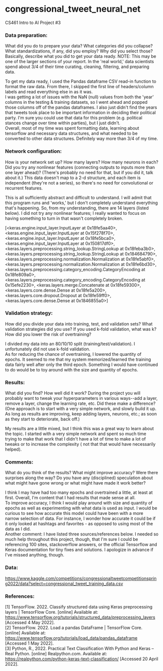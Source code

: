 # congressional_tweet_neural_net
CS461 Intro to AI Project #3


### Data preparation:  
What did you do to prepare your data? What categories did you collapse? 
What standardizations, if any, did you employ? Why did you select those? Basically, 
describe what you did to get your data ready. NOTE: This may be one of the larger 
sections of your report. In the 'real world,' data scientists spend about 3/4 of their 
time curating, cleaning, filtering, and preparing data.   

To get my data ready, I used the Pandas dataframe CSV read-in function to format the raw data. From there, I skipped the first line of headers/column labels and read everything else in as it was.  
I was getting a lot of issues with the NaN (null) values from both the 'year' columns in the testing & training datasets, so I went ahead and popped those columns off of the pandas dataframes. I also just didn't find the years that tweets took place to be important information in deciding their political party. I'm sure you could use that data for this problem (e.g. political stances change over time within parties), but I just didn't.  
Overall, most of my time was spent formatting data, learning about tensorflow and necessary data structures, and what needed to be converted to other data structures. Definitely way more than 3/4 of my time.

### Network configuration: 
How is your network set up? How many layers? How many neurons 
in each? Did you try any nonlinear features (connecting outputs to inputs more than one 
layer ahead)? (There's probably no need for that, but if you did it, talk about it.) This 
data doesn't map to a 2-d structure, and each item is independent (they're not a series), 
so there's no need for convolutional or recurrent features.  

This is all sufficiently abstract and difficult to understand. I will admit that this 
program runs and 'works,' but I don't completely understand everything that's happening. So, from my understanding, there are 14 layers (listed below).
I did not try any nonlinear features; I really wanted to focus on having something to turn in that wasn't completely broken. 

[<keras.engine.input_layer.InputLayer at 0x18fe5aa40>,
 <keras.engine.input_layer.InputLayer at 0x15f278f70>,
 <keras.engine.input_layer.InputLayer at 0x18fe5bca0>,
 <keras.engine.input_layer.InputLayer at 0x150817df0>,
 <keras.layers.preprocessing.string_lookup.StringLookup at 0x18feba3b0>,
 <keras.layers.preprocessing.string_lookup.StringLookup at 0x184684790>,
 <keras.layers.preprocessing.normalization.Normalization at 0x18fe5abf0>,
 <keras.layers.preprocessing.normalization.Normalization at 0x18fe6bd30>,
 <keras.layers.preprocessing.category_encoding.CategoryEncoding at 0x18fe809a0>,
 <keras.layers.preprocessing.category_encoding.CategoryEncoding at 0x15efe2230>,
 <keras.layers.merge.Concatenate at 0x18fe59300>,
 <keras.layers.core.dense.Dense at 0x18fe5a200>,
 <keras.layers.core.dropout.Dropout at 0x18fe59ff0>,
 <keras.layers.core.dense.Dense at 0x1846855a0>]

### Validation strategy:  
How did you divide your data into training, test, and validation 
sets? What validation strategies did you use? If you used k-fold validation, what was k? 
How did you lower the risk of overtraining?

I divided my data into an 80/10/10 split (training/test/validation). I unfortunately did not use k-fold validation.  
As for reducing the chance of overtraining, I lowered the quantity of epochs. It seemed to me that my system memorized/learned the training data fairly well after only the third epoch. Something I would have continued to do would be to toy around with the size and quantity of epochs.  

### Results:  
What did you find? How well did it work? During the project you will probably 
want to tweak your hyperparameters in various ways--add a layer, remove a layer, change 
the learning rate, etc. Did these make a difference? (One approach is to start with a 
very simple network, and slowly build it up. As long as results are improving, keep 
adding layers, neurons, etc.; as soon as they start to deteriorate, back off.)

My results are a little mixed, but I think this was a great way to learn about the topic. 
I started with a very simple network and spent so much time trying to make that work 
that I didn't have a lot of time to make a lot of tweaks or to increase the complexity (
not that that would have necessarily helped). 

### Comments:  
What do you think of the results? What might improve accuracy? Were there 
surprises along the way? Do you have any (disciplined) speculation about what might have 
gone wrong or what might have made it work better?

I think I may have had too many epochs and overtrained a little, at least at first. 
Overall, I'm content that I had results that made sense at all.  
To improve accuracy, I think I would play around with size and quantity of epochs as well 
as experimenting with what data is used as input. I would be curious to see how accurate 
this model could have been with a more narrow selection of data. For instance, I wonder 
how accurate it could be if it only looked at hashtags and favorites - as opposed to 
using most of the data as I did.  
Another comment: I have listed three sources/references below. I needed so much help throughout this 
project, though, that I'm sure I could be referencing 100 sites, stackoverflow answers, or the official Tensorflow and Keras documentation for 
tiny fixes and solutions. I apologize in advance if I've missed anything, though.

### Data:
https://www.kaggle.com/competitions/congressionaltweetcompetitionspring2022/data?select=congressional_tweet_training_data.csv

### References:   
[1] TensorFlow. 2022. Classify structured data using Keras preprocessing layers  |  TensorFlow Core. [online] Available at: <https://www.tensorflow.org/tutorials/structured_data/preprocessing_layers> [Accessed 4 May 2022].  
[2] TensorFlow. 2022. Load a pandas DataFrame  |  TensorFlow Core. [online] Available at: <https://www.tensorflow.org/tutorials/load_data/pandas_dataframe> [Accessed 1 May 2022].  
[3] Python, R., 2022. Practical Text Classification With Python and Keras – Real Python. [online] Realpython.com. Available at: 
<https://realpython.com/python-keras-text-classification/> [Accessed 20 April 2022].   
